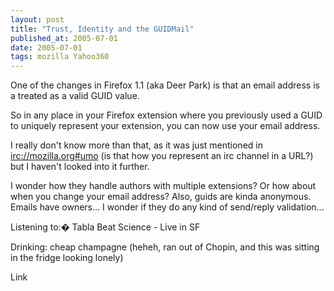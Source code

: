 ```yaml
---
layout: post
title: "Trust, Identity and the GUIDMail"
published_at: 2005-07-01
date: 2005-07-01
tags: mozilla Yahoo360
---
```


One of the changes in Firefox 1.1 (aka Deer Park) is that an email address is a treated as a valid GUID value.

So in any place in your Firefox extension where you previously used a GUID to uniquely represent your extension, you can now use your email address.

I really don't know more than that, as it was just mentioned in [irc://mozilla.org#umo](http://dietrich.ganx4.com/blog/wp-admin/post.php#//mozilla.org#umo) (is that how you represent an irc channel in a URL?) but I haven't looked into it further.

I wonder how they handle authors with multiple extensions? Or how about when you change your email address? Also, guids are kinda anonymous. Emails have owners... I wonder if they do any kind of send/reply validation...

Listening to:� Tabla Beat Science - Live in SF

Drinking: cheap champagne (heheh, ran out of Chopin, and this was sitting in the fridge looking lonely)

Link
[ ](http://secure.hisfirstbigcock.com/track/Mzg0ODozOjIx/)[ ](http://secure.hisfirstgayfuck.com/track/Mzg0ODozOjI1/)[ ](http://secure.hunnycam.com/track/Mzg0ODozOjk3/)[ ](http://secure.meandmydildo.com/track/Mzg0ODozOjIz/)[ ](http://secure.peeandfuck.com/track/Mzg0ODozOjky/)[ ](http://secure.rawhentaisex.com/track/Mzg0ODozOjgw/)[ ](http://secure.rawtoonsex.com/track/Mzg0ODozOjc2/)[ ](http://secure.screwmilf.com/track/Mzg0ODozOjI5/)[ ](http://secure.voyeurcampus.com/track/Mzg0ODozOjE4/)[ ](http://secure.yougangbang.com/track/Mzg0ODozOjY/)[ ](http://join.amateurbondagevideos.com/track/MTQ5NzcxOTo1OjI/)[ ](http://join.amateursmothering.com/track/MTQ5NzcxOTo1OjE2/)[ ](http://join.painfreaks.com/track/MTQ5NzcxOTo1OjU/)[ ](http://join.purespanking.com/track/MTQ5NzcxOTo1Ojc/)[ ](http://join.ricksavage.com/track/MTQ5NzcxOTo1OjE/)[ ](http://join.titanictitties.com/track/MTQ5NzcxOTo1OjY/)[ ](http://join.tokyoslaves.com/track/MTQ5NzcxOTo1OjEx/)[ ](http://site.fetishflixx.com/track/MjU2OTozOjE3/)[ ](http://site.girlsbottom.com/track/MjU2OTozOjEx/)[ ](http://site.slutspanking.com/track/MjU2OTozOjI0/)[ ](http://site.spankmybottom.com/track/MjU2OTozOjM/)[ ](http://site.spankedschoolgirl.com/track/MjU2OTozOjU/)[ ](http://site.spankingdigital.com/track/MjU2OTozOjI/)[ ](http://site.spankingimages.com/track/MjU2OTozOjQ/)